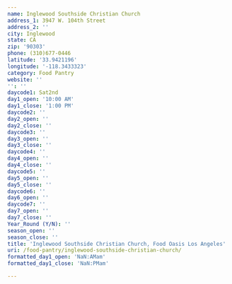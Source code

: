 ```yaml
---
name: Inglewood Southside Christian Church
address_1: 3947 W. 104th Street
address_2: ''
city: Inglewood
state: CA
zip: '90303'
phone: (310)677-0446
latitude: '33.9421196'
longitude: '-118.3433323'
category: Food Pantry
website: ''
'': ''
daycode1: Sat2nd
day1_open: '10:00 AM'
day1_close: '1:00 PM'
daycode2: ''
day2_open: ''
day2_close: ''
daycode3: ''
day3_open: ''
day3_close: ''
daycode4: ''
day4_open: ''
day4_close: ''
daycode5: ''
day5_open: ''
day5_close: ''
daycode6: ''
day6_open: ''
daycode7: ''
day7_open: ''
day7_close: ''
Year_Round (Y/N): ''
season_open: ''
season_close: ''
title: 'Inglewood Southside Christian Church, Food Oasis Los Angeles'
uri: /food-pantry/inglewood-southside-christian-church/
formatted_day1_open: 'NaN:AMam'
formatted_day1_close: 'NaN:PMam'

---
```

